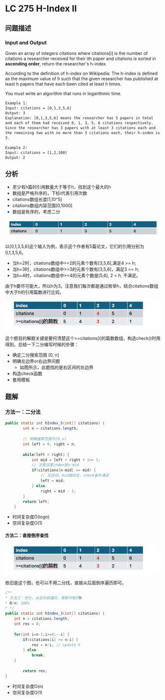 # LC 275 H-Index II

## 问题描述

### Input and Output
Given an array of integers citations where citations[i] is the number of citations a researcher received for their ith paper and citations is sorted in **ascending order**, return the researcher's h-index.

According to the definition of h-index on Wikipedia: The h-index is defined as the maximum value of h such that the given researcher has published at least h papers that have each been cited at least h times.

You must write an algorithm that runs in logarithmic time.

```text
Example 1:
Input: citations = [0,1,3,5,6]
Output: 3
Explanation: [0,1,3,5,6] means the researcher has 5 papers in total and each of them had received 0, 1, 3, 5, 6 citations respectively.
Since the researcher has 3 papers with at least 3 citations each and the remaining two with no more than 3 citations each, their h-index is 3.

Example 2:
Input: citations = [1,2,100]
Output: 2
```

## 分析
- 至少有h篇的引用数量大于等于h，找到这个最大的h
- 数组是严格升序的，下标i代表引用次数
- citations数组长度[1,10^5]
- citations数组内容范围[0,1000]
- 数组是有序的，考虑二分

![img_3.png](img/img_3.png)

以[0,1,3,5,6]这个输入为例，表示这个作者有5篇论文，它们的引用分别为0,1,3,5,6。
- 当h=2时，citations数组中>=2的元素个数有[3,5,6],满足4 >= h;
- 当h=3时，citations数组中>=3的元素个数有[3,5,6]，满足3 >= h;
- 当h=4时，citations数组中>=4的元素个数是[5,6], 2 < h, 不满足。

由于h要尽可能大，所以h为3。注意我们每次都是通过枚举h，结合citations数组中大于h的引用篇数进行比较。

![img_4.png](img/img_4.png)

这个题目的解题关键是要捋清楚这个>=citations[i]的篇数数组，构造check()时用得到。总结一下二分编写时候的步骤：
- 确定二分搜索范围 [0, n]
- 明确左边界or右边界问题
  - 如图所示，此题找的是右区间的左边界
- 构造check函数
- 套用模板

## 题解
### 方法一：二分法
```java
public static int hIndex_5(int[] citations) {
        int n = citations.length;

        // 明确搜索范围为[0,n]
        int left = 0, right = n;

        while(left < right) {
            int mid = left + right + 1>> 1;
            // 注意这里index是n-mid
            if(citations[n-mid] >= mid) {
                // 左区间，mid趋向左，check条件满足
                left = mid;
            } else
                right = mid - 1;
        }
        return left;
    }
```
- 时间复杂度O(logn)
- 空间复杂度O(1)

#### 方法二：直接倒序查找
![img_4.png](img/img_4.png)

依旧是这个图，也可以不用二分找，直接从后面倒序遍历即可。
```java
/**
* 方法三：优化，从后向前遍历，更新可能的h
* O(n) 100%
* */
public static int hIndex_3(int[] citations) {
    int n = citations.length;
    int res = 0;
        
    for(int i=n-1;i>=0;--i) {
        if(citations[i] >= n-i) {
            res = n-i; // update h
        } else
            break;
    }

        return res;
}
```
- 时间复杂度O(n)
- 空间复杂度O(1)